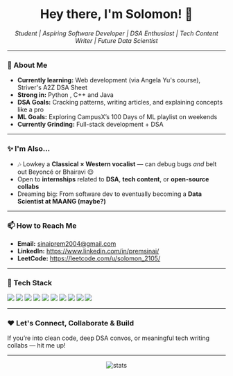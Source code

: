<h1 align="center">Hey there, I'm Solomon! 👋</h1>

<p align="center">
  <em>Student | Aspiring Software Developer | DSA Enthusiast | Tech Content Writer | Future Data Scientist</em>
</p>

---

### 🚀 About Me

- **Currently learning:** Web development (via Angela Yu's course), Striver's A2Z DSA Sheet  
- **Strong in:** Python , C++ and Java 
- **DSA Goals:** Cracking patterns, writing articles, and explaining concepts like a pro  
- **ML Goals:** Exploring CampusX’s 100 Days of ML playlist on weekends  
- **Currently Grinding:** Full-stack development + DSA

---

### ✨ I'm Also...

- 🎶 Lowkey a **Classical × Western vocalist** — can debug bugs *and* belt out Beyoncé or Bhairavi 😌
- Open to **internships** related to **DSA**, **tech content**, or **open-source collabs**  
- Dreaming big: From software dev to eventually becoming a **Data Scientist at MAANG (maybe?)**

---

### 📫 How to Reach Me

- **Email:** sinaiprem2004@gmail.com  
- **LinkedIn:** https://www.linkedin.com/in/premsinai/  
- **LeetCode:** https://leetcode.com/u/solomon_2105/

---

### 🔧 Tech Stack

<p align="left">
  <img src="https://img.shields.io/badge/Python-3776AB?style=for-the-badge&logo=python&logoColor=white"/>
  <img src="https://img.shields.io/badge/C++-00599C?style=for-the-badge&logo=c%2b%2b&logoColor=white"/>
  <img src="https://img.shields.io/badge/Java-ED8B00?style=for-the-badge&logo=java&logoColor=white"/>
  <img src="https://img.shields.io/badge/HTML5-E34F26?style=for-the-badge&logo=html5&logoColor=white"/>
  <img src="https://img.shields.io/badge/CSS3-1572B6?style=for-the-badge&logo=css3&logoColor=white"/>
  <img src="https://img.shields.io/badge/JavaScript-F7DF1E?style=for-the-badge&logo=javascript&logoColor=black"/>
  <img src="https://img.shields.io/badge/MongoDB-4EA94B?style=for-the-badge&logo=mongodb&logoColor=white"/>
  <img src="https://img.shields.io/badge/Express.js-000000?style=for-the-badge&logo=express&logoColor=white"/>
  <img src="https://img.shields.io/badge/React-61DAFB?style=for-the-badge&logo=react&logoColor=black"/>
  <img src="https://img.shields.io/badge/Node.js-339933?style=for-the-badge&logo=nodedotjs&logoColor=white"/>
</p>

---

### ❤️ Let's Connect, Collaborate & Build

If you’re into clean code, deep DSA convos, or meaningful tech writing collabs — hit me up!

---

<p align="center">
  <img src="https://github-readme-stats.vercel.app/api?username=solomon-2105&show_icons=true&theme=radical" alt="stats" />
</p>
